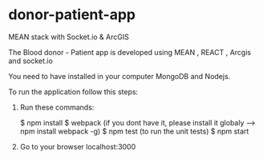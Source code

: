 # donor-patient-app
MEAN stack with Socket.io &amp; ArcGIS 

The Blood donor - Patient app is developed using MEAN , REACT , Arcgis and socket.io

You need to have installed in your computer MongoDB and Nodejs.

To run the application follow this steps:

1) Run these commands:
	
	$ npm install
	$ webpack  (if you dont have it, please install it globaly --> npm install webpack -g)
	$ npm test (to run the unit tests)
	$ npm start

2) Go to your browser localhost:3000
